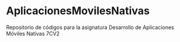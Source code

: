 # AplicacionesMovilesNativas
Repositorio de códigos para la asignatura Desarrollo de Aplicaciones Móviles Nativas 7CV2
